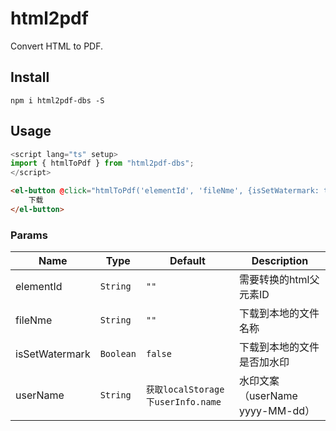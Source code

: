 # html2pdf
Convert HTML to PDF.

<!-- ## Examples -->
<!-- [basic demo](http://weilao.github.io/vue-swiper/demo) -->

## Install
```
npm i html2pdf-dbs -S
```

## Usage

```js
<script lang="ts" setup>
import { htmlToPdf } from "html2pdf-dbs";
</script>
```

```html
<el-button @click="htmlToPdf('elementId', 'fileNme', {isSetWatermark: true, userName: '张三'})" type="primary">
    下载
</el-button>
```

<!-- ## Api -->
### Params
| Name                 | Type      | Default      | Description                                                        |
|----------------------|-----------|--------------|--------------------------------------------------------------------|
| elementId            | `String`  | `""` | 需要转换的html父元素ID       |
| fileNme              | `String`  | `""` | 下载到本地的文件名称          |
| isSetWatermark       | `Boolean` | `false` | 下载到本地的文件是否加水印  |
| userName             | `String`  | `获取localStorage下userInfo.name` | 水印文案（userName yyyy-MM-dd）|